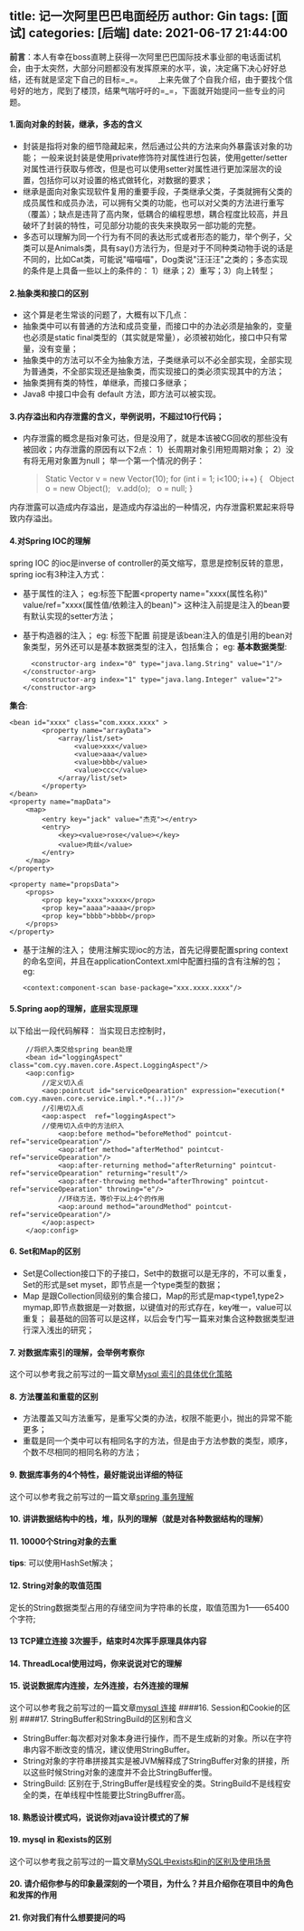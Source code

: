 title: 记一次阿里巴巴电面经历
author: Gin
tags: [面试]
categories: [后端]
date: 2021-06-17 21:44:00
---
**前言**：本人有幸在boss直聘上获得一次阿里巴巴国际技术事业部的电话面试机会，由于太突然，大部分问题都没有发挥原来的水平，诶，决定痛下决心好好总结，还有就是坚定下自己的目标=\_=。
&nbsp;&nbsp;&nbsp;&nbsp;&nbsp;&nbsp;上来先做了个自我介绍，由于要找个信号好的地方，爬到了楼顶，结果气喘吁吁的=_=，下面就开始提问一些专业的问题。
#### 1.面向对象的封装，继承，多态的含义
- 封装是指将对象的细节隐藏起来，然后通过公共的方法来向外暴露该对象的功能；
一般来说封装是使用private修饰符对属性进行包装，使用getter/setter对属性进行获取与修改，但是也可以使用setter对属性进行更加深层次的设置，包括你可以对设置的格式做转化，对数据的要求；
- 继承是面向对象实现软件复用的重要手段，子类继承父类，子类就拥有父类的成员属性和成员办法，可以拥有父类的功能，也可以对父类的方法进行重写（覆盖）；缺点是违背了高内聚，低耦合的编程思想，耦合程度比较高，并且破坏了封装的特性，可见部分功能的丧失来换取另一部功能的完整。
- 多态可以理解为同一个行为有不同的表达形式或者形态的能力，举个例子，父类可以是Animals类，具有say()方法行为，但是对于不同种类动物手说的话是不同的，比如Cat类，可能说"喵喵喵"，Dog类说"汪汪汪"之类的；多态实现的条件是上具备一些以上的条件的：
1）继承；2）重写；3）向上转型；
#### 2.抽象类和接口的区别

- 这个算是老生常谈的问题了，大概有以下几点：
- 抽象类中可以有普通的方法和成员变量，而接口中的办法必须是抽象的，变量也必须是static final类型的（其实就是常量），必须被初始化，接口中只有常量，没有变量；
- 抽象类中的方法可以不全为抽象方法，子类继承可以不必全部实现，全部实现为普通类，不全部实现还是抽象类，而实现接口的类必须实现其中的方法；
- 抽象类拥有类的特性，单继承，而接口多继承；
- Java8 中接口中会有 default 方法，即方法可以被实现。

#### 3.内存溢出和内存泄露的含义，举例说明，不超过10行代码；
- 内存泄露的概念是指对象可达，但是没用了，就是本该被CG回收的那些没有被回收；内存泄露的原因有以下2点：
1）长周期对象引用短周期对象；
2）没有将无用对象置为null；
举一个第一个情况的例子：

    >Static Vector v = new Vector(10); 
    for (int i = 1; i<100; i++) 
    { 
    &nbsp;&nbsp;Object o = new Object(); 
    &nbsp;&nbsp;v.add(o); 
    &nbsp;&nbsp;o = null; 
    }

内存泄露可以造成内存溢出，是造成内存溢出的一种情况，内存泄露积累起来将导致内存溢出。
#### 4.对Spring IOC的理解
spring IOC 的ioc是inverse of controller的英文缩写，意思是控制反转的意思，spring ioc有3种注入方式：
- 基于属性的注入；
eg:<bean>标签下配置<property name="xxxx(属性名称)" value/ref="xxxx(属性值/依赖注入的bean)">
这种注入前提是注入的bean要有默认实现的setter方法；
- 基于构造器的注入；
eg:<bean> 标签下配置<constructor-arg ref="引用的bean id">
前提是该bean注入的值是引用的bean对象类型，另外还可以是基本数据类型的注入，包括集合；
eg:
**基本数据类型**:

        <constructor-arg index="0" type="java.lang.String" value="1"/></constructor-arg>
        <constructor-arg index="1" type="java.lang.Integer" value="2"></constructor-arg>

**集合**:

    <bean id="xxxx" class="com.xxxx.xxxx" >
    		<property name="arrayData">
    			<array/list/set>
    				<value>xxx</value>
    				<value>aaa</value>
    				<value>bbb</value>
    				<value>ccc</value>
    			</array/list/set>
    		</property>
    </bean>
    <property name="mapData">
    	<map>
    		<entry key="jack" value="杰克"></entry>
    		<entry>
    			<key><value>rose</value></key>
    			<value>肉丝</value>
    		</entry>
    	</map>
    </property>
    
    <property name="propsData">
    	<props>
    		<prop key="xxxx">xxxx</prop>
    		<prop key="aaaa">aaaa</prop>
    		<prop key="bbbb">bbbb</prop>
    	</props>
    </property>
- 基于注解的注入；
使用注解实现ioc的方法，首先记得要配置spring context 的命名空间，并且在applicationContext.xml中配置扫描的含有注解的包；
eg:

      <context:component-scan base-package="xxx.xxxx.xxxx"/>

#### 5.Spring aop的理解，底层实现原理

以下给出一段代码解释：
当实现日志控制时，

        //将织入类交给spring bean处理
        <bean id="loggingAspect" class="com.cyy.maven.core.Aspect.LoggingAspect"/>
        <aop:config>
            //定义切入点
            <aop:pointcut id="serviceOpearation" expression="execution(* com.cyy.maven.core.service.impl.*.*(..))"/>
            //引用切入点
            <aop:aspect  ref="loggingAspect">
            //使用切入点中的方法织入
                <aop:before method="beforeMethod" pointcut-ref="serviceOpearation"/>
                <aop:after method="afterMethod" pointcut-ref="serviceOpearation"/>
                <aop:after-returning method="afterReturning" pointcut-ref="serviceOpearation" returning="result"/>
                <aop:after-throwing method="afterThrowing" pointcut-ref="serviceOpearation" throwing="e"/>
                //环绕方法，等价于以上4个的作用
                <aop:around method="aroundMethod" pointcut-ref="serviceOpearation"/>
            </aop:aspect>
        </aop:config>

#### 6.&nbsp;Set和Map的区别
- Set是Collection接口下的子接口，Set中的数据可以是无序的，不可以重复，Set的形式是set<type>  myset，即节点是一个type类型的数据；
- Map 是跟Collection同级别的集合接口，Map的形式是map<type1,type2> mymap,即节点数据是一对数据，以键值对的形式存在，key唯一，value可以重复；
最基础的回答可以是这样，以后会专门写一篇来对集合这种数据类型进行深入浅出的研究；


#### 7.&nbsp;对数据库索引的理解，会举例考察你
这个可以参考我之前写过的一篇文章[Mysql 索引的具体优化策略](https://www.jianshu.com/p/b82f2926d9e5)
#### 8.&nbsp;方法覆盖和重载的区别
- 方法覆盖又叫方法重写，是重写父类的办法，权限不能更小，抛出的异常不能更多；
- 重载是同一个类中可以有相同名字的方法，但是由于方法参数的类型，顺序，个数不尽相同的相同名称的方法；

#### 9.&nbsp;数据库事务的4个特性，最好能说出详细的特征
这个可以参考我之前写过的一篇文章[spring 事务理解](https://www.jianshu.com/p/3e7c12a1a2be)
#### 10.&nbsp;讲讲数据结构中的栈，堆，队列的理解（就是对各种数据结构的理解）
#### 11.&nbsp;10000个String对象的去重
**tips**: 可以使用HashSet解决；
#### 12.&nbsp;String对象的取值范围
定长的String数据类型占用的存储空间为字符串的长度，取值范围为1——65400个字符;
#### 13&nbsp;TCP建立连接 3次握手，结束时4次挥手原理具体内容
#### 14.&nbsp;ThreadLocal使用过吗，你来说说对它的理解
#### 15.&nbsp;说说数据库内连接，左外连接，右外连接的理解
这个可以参考我之前写过的一篇文章[mysql 连接](https://www.jianshu.com/p/83d84d7df306)
####16.&nbsp;Session和Cookie的区别
####17.&nbsp;StringBuffer和StringBuild的区别和含义
- StringBuffer:每次都对对象本身进行操作，而不是生成新的对象。所以在字符串内容不断改变的情况，建议使用StringBuffer。
- String对象的字符串拼接其实是被JVM解释成了StringBuffer对象的拼接，所以这些时候String对象的速度并不会比StringBuffer慢。
- StringBuild: 区别在于,StringBuffer是线程安全的类。StringBuild不是线程安全的类，在单线程中性能要比StringBuffrer高。

#### 18.&nbsp;熟悉设计模式吗，说说你对java设计模式的了解
#### 19.&nbsp;mysql  in 和exists的区别
这个可以参考我之前写过的一篇文章[MySQL中exists和in的区别及使用场景](https://www.jianshu.com/p/2138cbdeea34)
#### 20.&nbsp;请介绍你参与的印象最深刻的一个项目，为什么？并且介绍你在项目中的角色和发挥的作用
#### 21.&nbsp;你对我们有什么想要提问的吗









